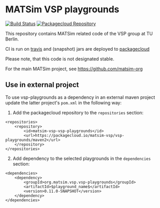# MATSim VSP playgrounds

[![Build Status](https://travis-ci.org/matsim-vsp/vsp-playgrounds.svg?branch=master)](https://travis-ci.org/matsim-vsp/vsp-playgrounds)
[![Packagecloud Repository](https://img.shields.io/badge/java-packagecloud.io-844fec.svg)](https://packagecloud.io/matsim-vsp/vsp-playgrounds/)

This repository contains MATSim related code of the VSP group at TU Berlin.

CI is run on [travis](https://travis-ci.org/matsim-vsp/vsp-playgrounds) and (snapshot) jars are deployed to [packagecloud](https://packagecloud.io/matsim-vsp/vsp-playgrounds/)

Please note, that this code is not designated stable.

For the main MATSim project, see https://github.com/matsim-org

## Use in external project

To use vsp-playgrounds as a dependency in an external maven project update the latter project's `pom.xml` in the following way:

1. Add the packagecloud repository to the `repositories` section:

```
<repositories>
	<repository>
		<id>matsim-vsp-vsp-playgrounds</id>
		<url>https://packagecloud.io/matsim-vsp/vsp-playgrounds/maven2</url>
	</repository>
</repositories>
```

2. Add dependency to the selected playgrounds in the `dependencies` section: 

```
<dependencies>
	<dependency>
		<groupId>org.matsim.vsp.vsp-playgrounds</groupId>
		<artifactId>$playground_name$</artifactId>
		<version>0.11.0-SNAPSHOT</version>
	</dependency>
</dependencies>
```

